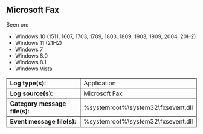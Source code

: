 ## Microsoft Fax

Seen on:
* Windows 10 (1511, 1607, 1703, 1709, 1803, 1809, 1903, 1909, 2004, 20H2)
* Windows 11 (21H2)
* Windows 7
* Windows 8.0
* Windows 8.1
* Windows Vista

<table border="1" class="docutils">
  <tbody>
    <tr>
      <td><b>Log type(s):</b></td>
      <td>Application</td>
    </tr>
    <tr>
      <td><b>Log source(s):</b></td>
      <td>Microsoft Fax</td>
    </tr>
    <tr>
      <td><b>Category message file(s):</b></td>
      <td>%systemroot%\system32\fxsevent.dll</td>
    </tr>
    <tr>
      <td><b>Event message file(s):</b></td>
      <td>%systemroot%\system32\fxsevent.dll</td>
    </tr>
  </tbody>
</table>

&nbsp;

